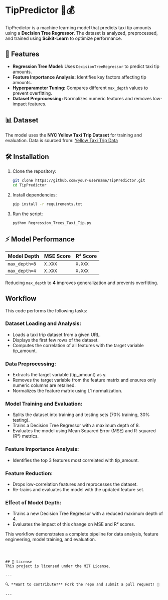 
# TipPredictor 🚖💰

TipPredictor is a machine learning model that predicts taxi tip amounts using a **Decision Tree Regressor**. The dataset is analyzed, preprocessed, and trained using **Scikit-Learn** to optimize performance.

## 🚀 Features
- **Regression Tree Model:** Uses `DecisionTreeRegressor` to predict taxi tip amounts.
- **Feature Importance Analysis:** Identifies key factors affecting tip amounts.
- **Hyperparameter Tuning:** Compares different `max_depth` values to prevent overfitting.
- **Dataset Preprocessing:** Normalizes numeric features and removes low-impact features.

## 📊 Dataset
The model uses the **NYC Yellow Taxi Trip Dataset** for training and evaluation.
Data is sourced from:
[Yellow Taxi Trip Data](https://cf-courses-data.s3.us.cloud-object-storage.appdomain.cloud/pu9kbeSaAtRZ7RxdJKX9_A/yellow-tripdata.csv)

## 🛠 Installation
1. Clone the repository:
    ```sh
    git clone https://github.com/your-username/TipPredictor.git
    cd TipPredictor
    ```
2. Install dependencies:
    ```sh
    pip install -r requirements.txt
    ```
3. Run the script:
    ```sh
    python Regression_Trees_Taxi_Tip.py
    ```

## ⚡ Model Performance
| Model Depth | MSE Score | R² Score |
|-------------|----------|---------|
| `max_depth=8` | `X.XXX` | `X.XXX` |
| `max_depth=4` | `X.XXX` | `X.XXX` |

Reducing `max_depth` to **4** improves generalization and prevents overfitting.

## Workflow

This code performs the following tasks:

### Dataset Loading and Analysis:
- Loads a taxi trip dataset from a given URL.
- Displays the first few rows of the dataset.
- Computes the correlation of all features with the target variable tip_amount.

### Data Preprocessing:
- Extracts the target variable (tip_amount) as y.
- Removes the target variable from the feature matrix and ensures only numeric columns are retained.
- Normalizes the feature matrix using L1 normalization.

### Model Training and Evaluation:
- Splits the dataset into training and testing sets (70% training, 30% testing).
- Trains a Decision Tree Regressor with a maximum depth of 8.
- Evaluates the model using Mean Squared Error (MSE) and R-squared (R²) metrics.

### Feature Importance Analysis:
- Identifies the top 3 features most correlated with tip_amount.

### Feature Reduction:
- Drops low-correlation features and reprocesses the dataset.
- Re-trains and evaluates the model with the updated feature set.

### Effect of Model Depth:
- Trains a new Decision Tree Regressor with a reduced maximum depth of 4.
- Evaluates the impact of this change on MSE and R² scores.

This workflow demonstrates a complete pipeline for data analysis, feature engineering, model training, and evaluation.
```



## 📜 License
This project is licensed under the MIT License.

---

🔍 **Want to contribute?** Fork the repo and submit a pull request! 🚀

---

